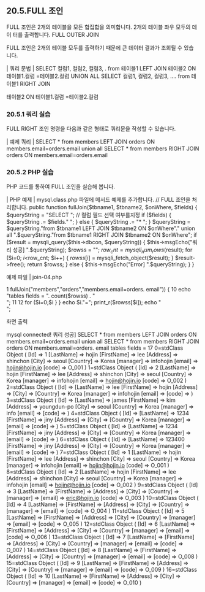 
## 20.5.FULL 조인 
FULL 조인은 2개의 테이블을 모든 합집합을 의미합니다. 2개의 테이블 좌우 모두의 데이 터를 출력합니다. 
FULL OUTER JOIN 

FULL 조인은 2개의 테이블 모두를 출력하기 때문에 큰 데이터 결과가 조회될 수 있습 니다. 

| 쿼리 문법 | 
SELECT 컬럼1, 컬럼2, 컬럼3, . from 테이블1 
LEFT JOIN 
테이블2 ON 테이블1.컬럼 =테이블2.컬럼 
UNION ALL 
SELECT 컬럼1, 컬럼2, 컬럼3, …. from 테이블1 
RIGHT JOIN 

테이블2 ON 테이블1.컬럼 =테이블2.컬럼 

### 20.5.1 쿼리 실습 
FULL RIGHT 조인 명령을 다음과 같은 형태로 쿼리문을 작성할 수 있습니다. 

| 예제 쿼리 | 
SELECT * from members LEFT JOIN orders ON members.email=orders.email union all SELECT * from members RIGHT JOIN orders ON members.email=orders.email 

### 20.5.2 PHP 실습 
PHP 코드를 통하여 FULL 조인을 실습해 봅니다. 

| PHP 예제 | 
mysql.class.php 파일에 메서드 예제를 추가합니다. 
// FULL 조인을 처리합니다. public function fullJoin($tbname1, $tbname2, $onWhere, $fields) { 
$queryString = "SELECT "; 
// 컬럼 필드 선택 여부를지정 if ($fields) { $queryString .= $fields." "; } else { $queryString .= "* "; } 
$queryString = $queryString."from $tbname1 LEFT JOIN $tbname2 ON $onWhere"." union all ".$queryString."from $tbname1 RIGHT JOIN $tbname2 ON $onWhere"; 
if ($result = mysqli_query($this->dbcon, $queryString)) { $this->msgEcho("쿼리 성공] ".$queryString); $rowss = ""; $row_cnt = mysqli_num_rows($result); for ($i=0; $i<$row_cnt; $i++) { 
$rowss[$i] = mysqli_fetch_object($result); } 
$result->free(); return $rowss; } else { $this->msgEcho("Error] ".$queryString); } 
}

예제 파일 | join-04.php 

1 <?php 
2 
3 include "dbinfo.php"; 
4 include "mysql.class.php"; 
5 
6 // ++ Mysqli DB 연결. 
7 $db = new JinyMysql(); 
8 
9 if ($rowss = $db->fullJoin("members","orders","members.email=orders. email")) { 
10 echo "tables fields = ". count($rowss) . "<br>"; 
11 
12 for ($i=0;$i<count($rowss);$i++) { 
13 14 15 16 17 18 19  ?>  }  }  echo $i."="; print_r($rowss[$i]); echo "<br>";  

화면 출력  

mysql connected! 쿼리 성공] SELECT * from members LEFT JOIN orders ON members.email=orders.email union all SELECT * from members RIGHT JOIN orders ON members.email=orders. email tables fields = 17 0=stdClass Object ( [Id] => 1 [LastName] => hojin [FirstName] => lee [Address] => shinchon [City] => seoul [Country] => Korea [manager] => infohojin [email] 
=> hojin@hojin.io [code] => O_001 ) 1=stdClass Object ( [Id] => 2 [LastName] => hojin [FirstName] => lee [Address] => shinchon [City] => seoul [Country] => Korea [manager] => infohojin [email] => hojin@hojin.io [code] => O_002 ) 2=stdClass Object ( [Id] => [LastName] => lee [FirstName] => hojin [Address] => [City] => [Country] => Korea [manager] => infohojin [email] => [code] => ) 3=stdClass Object ( [Id] => [LastName] => james [FirstName] => kim [Address] => youngdun-po [City] => seoul [Country] => Korea [manager] => info [email] => [code] => ) 4=stdClass Object ( [Id] => [LastName] => 1234 [FirstName] => jiny [Address] => [City] => [Country] => Korea [manager] => [email] => [code] => ) 5=stdClass Object ( [Id] => [LastName] => 1234 [FirstName] => jiny [Address] => [City] => [Country] => Korea [manager] => [email] => [code] => ) 6=stdClass Object ( [Id] => [LastName] => 123400 [FirstName] => jiny [Address] => [City] => [Country] => Korea [manager] => [email] => [code] => ) 7=stdClass Object ( [Id] => 1 [LastName] => hojin [FirstName] => lee [Address] => shinchon [City] => seoul [Country] => Korea [manager] => infohojin [email] => hojin@hojin.io [code] => O_001 ) 8=stdClass Object ( [Id] => 2 [LastName] => hojin [FirstName] => lee [Address] => shinchon [City] => seoul [Country] => Korea [manager] => infohojin [email] => hojin@hojin.io [code] => O_002 ) 9=stdClass Object ( [Id] => 3 [LastName] => [FirstName] => [Address] => [City] => [Country] => [manager] => [email] => eric@hojin.io [code] => O_003 ) 10=stdClass Object ( [Id] => 4 [LastName] => [FirstName] => [Address] => [City] => [Country] => [manager] => [email] => [code] => O_004 ) 11=stdClass Object ( [Id] => 5 [LastName] => [FirstName] => [Address] => [City] => [Country] => [manager] => [email] => [code] => O_005 ) 12=stdClass Object ( [Id] => 6 [LastName] => [FirstName] => [Address] => [City] => [Country] => [manager] => [email] => [code] => O_006 ) 13=stdClass Object ( [Id] => 7 [LastName] => [FirstName] => [Address] => [City] => [Country] => [manager] => [email] => [code] => O_007 ) 14=stdClass Object ( [Id] => 8 [LastName] => [FirstName] => [Address] => [City] => [Country] => [manager] => [email] => [code] => O_008 ) 15=stdClass Object ( [Id] => 9 [LastName] => [FirstName] => [Address] => [City] => [Country] => [manager] => [email] => [code] => O_009 ) 16=stdClass Object ( [Id] => 10 [LastName] => [FirstName] => [Address] => [City] => [Country] => [manager] => [email] => [code] => O_010 ) 
